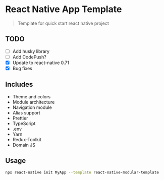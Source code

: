 #  React Native App Template

> Template for quick start react native project

## TODO
- [ ] Add husky library
- [ ] Add CodePush?
- [x] Update to react-native 0.71
- [x] Bug fixes

## Includes

- Theme and colors
- Module architecture
- Navigation module
- Alias support
- Prettier
- TypeScript
- .env
- Yarn
- Redux-Toolkit
- Domain JS

## Usage

```sh
npx react-native init MyApp --template react-native-modular-template
```
